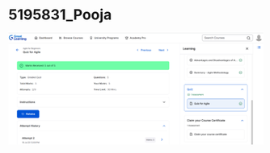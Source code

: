 # 5195831\_Pooja

![alt text](https://github.com/Pooja-Siva/5195831_Pooja/blob/main/SDLC/Certificate/5195831_Pooja%20Agile%20Quiz%20Score.png)


